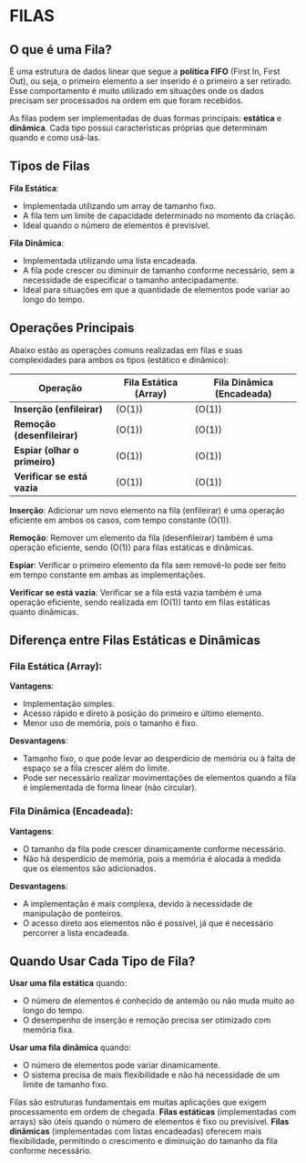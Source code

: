 # FILAS

## O que é uma Fila?

É uma estrutura de dados linear que segue a **política FIFO** (First In, First Out), ou seja, o primeiro elemento a ser inserido é o primeiro a ser retirado. Esse comportamento é muito utilizado em situações onde os dados precisam ser processados na ordem em que foram recebidos.

As filas podem ser implementadas de duas formas principais: **estática** e **dinâmica**. Cada tipo possui características próprias que determinam quando e como usá-las.

## Tipos de Filas

**Fila Estática**:
   - Implementada utilizando um array de tamanho fixo.
   - A fila tem um limite de capacidade determinado no momento da criação.
   - Ideal quando o número de elementos é previsível.

**Fila Dinâmica**:
   - Implementada utilizando uma lista encadeada.
   - A fila pode crescer ou diminuir de tamanho conforme necessário, sem a necessidade de especificar o tamanho antecipadamente.
   - Ideal para situações em que a quantidade de elementos pode variar ao longo do tempo.

## Operações Principais

Abaixo estão as operações comuns realizadas em filas e suas complexidades para ambos os tipos (estático e dinâmico):

| Operação             | Fila Estática (Array) | Fila Dinâmica (Encadeada) |
|----------------------|-----------------------|---------------------------|
| **Inserção (enfileirar)**   | \(O(1)\)              | \(O(1)\)                  |
| **Remoção (desenfileirar)** | \(O(1)\)              | \(O(1)\)                  |
| **Espiar (olhar o primeiro)** | \(O(1)\)             | \(O(1)\)                  |
| **Verificar se está vazia** | \(O(1)\)             | \(O(1)\)                  |


**Inserção**: Adicionar um novo elemento na fila (enfileirar) é uma operação eficiente em ambos os casos, com tempo constante \(O(1)\).
  
**Remoção**: Remover um elemento da fila (desenfileirar) também é uma operação eficiente, sendo \(O(1)\) para filas estáticas e dinâmicas.

**Espiar**: Verificar o primeiro elemento da fila sem removê-lo pode ser feito em tempo constante em ambas as implementações.

**Verificar se está vazia**: Verificar se a fila está vazia também é uma operação eficiente, sendo realizada em \(O(1)\) tanto em filas estáticas quanto dinâmicas.

## Diferença entre Filas Estáticas e Dinâmicas

### Fila Estática (Array):
**Vantagens**:
  - Implementação simples.
  - Acesso rápido e direto à posição do primeiro e último elemento.
  - Menor uso de memória, pois o tamanho é fixo.

**Desvantagens**:
  - Tamanho fixo, o que pode levar ao desperdício de memória ou à falta de espaço se a fila crescer além do limite.
  - Pode ser necessário realizar movimentações de elementos quando a fila é implementada de forma linear (não circular).

### Fila Dinâmica (Encadeada):
**Vantagens**:
  - O tamanho da fila pode crescer dinamicamente conforme necessário.
  - Não há desperdício de memória, pois a memória é alocada à medida que os elementos são adicionados.

**Desvantagens**:
  - A implementação é mais complexa, devido à necessidade de manipulação de ponteiros.
  - O acesso direto aos elementos não é possível, já que é necessário percorrer a lista encadeada.

## Quando Usar Cada Tipo de Fila?

**Usar uma fila estática** quando:
  - O número de elementos é conhecido de antemão ou não muda muito ao longo do tempo.
  - O desempenho de inserção e remoção precisa ser otimizado com memória fixa.
  
**Usar uma fila dinâmica** quando:
  - O número de elementos pode variar dinamicamente.
  - O sistema precisa de mais flexibilidade e não há necessidade de um limite de tamanho fixo.

Filas são estruturas fundamentais em muitas aplicações que exigem processamento em ordem de chegada. **Filas estáticas** (implementadas com arrays) são úteis quando o número de elementos é fixo ou previsível. **Filas dinâmicas** (implementadas com listas encadeadas) oferecem mais flexibilidade, permitindo o crescimento e diminuição do tamanho da fila conforme necessário.
